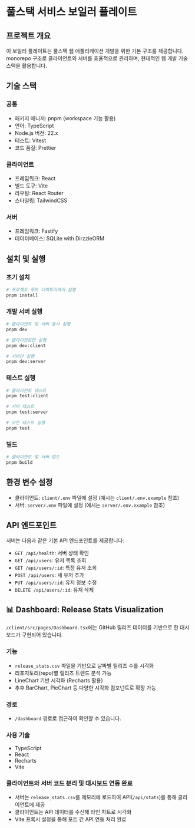 # 풀스택 서비스 보일러 플레이트

## 프로젝트 개요

이 보일러 플레이트는 풀스택 웹 애플리케이션 개발을 위한 기본 구조를 제공합니다. monorepo 구조로 클라이언트와 서버를 효율적으로 관리하며, 현대적인 웹 개발 기술 스택을 활용합니다.

## 기술 스택

### 공통

- 패키지 매니저: pnpm (workspace 기능 활용)
- 언어: TypeScript
- Node.js 버전: 22.x
- 테스트: Vitest
- 코드 품질: Prettier

### 클라이언트

- 프레임워크: React
- 빌드 도구: Vite
- 라우팅: React Router
- 스타일링: TailwindCSS

### 서버

- 프레임워크: Fastify
- 데이터베이스: SQLite with DirzzleORM

## 설치 및 실행

### 초기 설치

```bash
# 프로젝트 루트 디렉토리에서 실행
pnpm install
```

### 개발 서버 실행

```bash
# 클라이언트 및 서버 동시 실행
pnpm dev

# 클라이언트만 실행
pnpm dev:client

# 서버만 실행
pnpm dev:server
```

### 테스트 실행

```bash
# 클라이언트 테스트
pnpm test:client

# 서버 테스트
pnpm test:server

# 모든 테스트 실행
pnpm test
```

### 빌드

```bash
# 클라이언트 및 서버 빌드
pnpm build
```

## 환경 변수 설정

- 클라이언트: `client/.env` 파일에 설정 (예시는 `client/.env.example` 참조)
- 서버: `server/.env` 파일에 설정 (예시는 `server/.env.example` 참조)

## API 엔드포인트

서버는 다음과 같은 기본 API 엔드포인트를 제공합니다:

- `GET /api/health`: 서버 상태 확인
- `GET /api/users`: 유저 목록 조회
- `GET /api/users/:id`: 특정 유저 조회
- `POST /api/users`: 새 유저 추가
- `PUT /api/users/:id`: 유저 정보 수정
- `DELETE /api/users/:id`: 유저 삭제


## 📊 Dashboard: Release Stats Visualization

`/client/src/pages/Dashboard.tsx`에는 GitHub 릴리즈 데이터를 기반으로 한 대시보드가 구현되어 있습니다.

### 기능
- `release_stats.csv` 파일을 기반으로 날짜별 릴리즈 수를 시각화
- 리포지토리(repo)별 릴리즈 트렌드 분석 가능
- LineChart 기반 시각화 (Recharts 활용)
- 추후 BarChart, PieChart 등 다양한 시각화 컴포넌트로 확장 가능

### 경로
- `/dashboard` 경로로 접근하여 확인할 수 있습니다.

### 사용 기술
- TypeScript
- React
- Recharts
- Vite

### 클라이언트와 서버 코드 분리 및 대시보드 연동 완료

- 서버는 `release_stats.csv`를 메모리에 로드하여 API(`/api/stats`)를 통해 클라이언트에 제공
- 클라이언트는 API 데이터를 수신해 라인 차트로 시각화
- Vite 프록시 설정을 통해 포트 간 API 연동 처리 완료